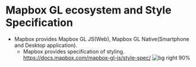 # Mapbox GL ecosystem and Style Specification

- Mapbox provides Mapbox GL JS(Web), Mapbox GL Native(Smartphone and Desktop application).
  - Mapbox provides specification of styling.
    https://docs.mapbox.com/mapbox-gl-js/style-spec/
    ![bg right 90%](./images/9_mapbox_gl_ecosystem.png)
